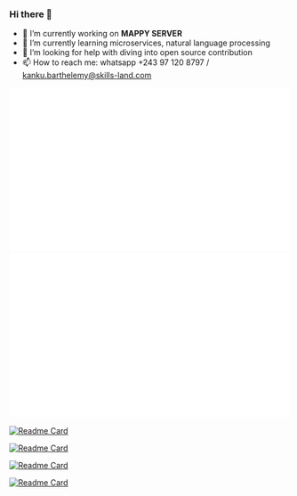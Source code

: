 ### Hi there 👋

<!--
**VirgoCoachman/VirgoCoachman** is a ✨ _special_ ✨ repository because its `README.md` (this file) appears on your GitHub profile.

Here are some ideas to get you started:

- 🔭 I’m currently working on ...
- 🌱 I’m currently learning ...
- 👯 I’m looking to collaborate on ...
- 🤔 I’m looking for help with ...
- 💬 Ask me about ...
- 📫 How to reach me: ...
- 😄 Pronouns: ...
- ⚡ Fun fact: ...
-->

- 🔭 I’m currently working on **MAPPY SERVER**
- 🌱 I’m currently learning microservices, natural language processing
- 🤔 I’m looking for help with diving into open source contribution
- 📫 How to reach me: whatsapp +243 97 120 8797 / kanku.barthelemy@skills-land.com

![](https://github.com/VirgoCoachman/github-stats/blob/master/generated/overview.svg)
![](https://github.com/VirgoCoachman/github-stats/blob/master/generated/languages.svg)

[![Readme Card](https://github-readme-stats.vercel.app/api/pin/?username=VirgoCoachman&show_icons=true&repo=Smart_traffic_light)](https://github.com/VirgoCoachman/Smart_traffic_light)

[![Readme Card](https://github-readme-stats.vercel.app/api/pin/?username=VirgoCoachman&show_icons=true&repo=skills-land)](https://github.com/VirgoCoachman/skills-land)

[![Readme Card](https://github-readme-stats.vercel.app/api/pin/?username=VirgoCoachman&show_icons=true&repo=Virjo-Virtual-Assistant)](https://github.com/VirgoCoachman/Virjo-Virtual-Assistant)


[![Readme Card](https://github-readme-stats.vercel.app/api/pin/?username=VirgoCoachman&show_icons=true&repo=Puzzle)](https://github.com/VirgoCoachman/Puzzle)


